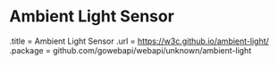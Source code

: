 # Ambient Light Sensor

.title = Ambient Light Sensor
.url = <https://w3c.github.io/ambient-light/>
.package = github.com/gowebapi/webapi/unknown/ambient-light
